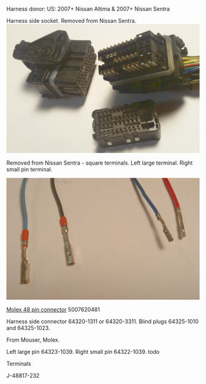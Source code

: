 

Harness donor:
US: 2007+ Nissan Altima & 2007+ Nissan Sentra

Harness side socket. Removed from Nissan Sentra.
![i](Hardware/microrusefi/microRusEfi_connectors/microRusEfi_Nissan_harness_socket.jpg)


Removed from Nissan Sentra - square terminals.
Left large terminal. Right small pin terminal.

![i](Hardware/microrusefi/microRusEfi_connectors/microRusEfi_Nissan_crimped_terminals.jpg)


[Molex 48 pin connector](https://www.mouser.com/datasheet/2/276/5007620481_PCB_HEADERS-179151.pdf) 5007620481

Harness side connector 64320-1311 or 64320-3311. Blind plugs 64325-1010 and 64325-1023.


From Mouser, Molex.

Left large pin 64323-1039.
Right small pin 64322-1039.
todo





Terminals

J-48817-232
